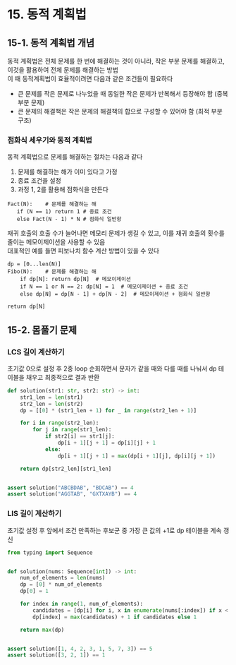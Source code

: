 # 15. 동적 계획법

## 15-1. 동적 계획법 개념

동적 계획법은 전체 문제를 한 번에 해결하는 것이 아니라, 작은 부분 문제를 해결하고, 이것을 활용하여 전체 문제를 해결하는 방법  
이 때 동적계획법이 효율적이려면 다음과 같은 조건들이 필요하다

* 큰 문제를 작은 문제로 나누었을 때 동일한 작은 문제가 반복해서 등장해야 함 (중복 부분 문제)
* 큰 문제의 해결책은 작은 문제의 해결책의 합으로 구성할 수 있어야 함 (최적 부분 구조)

### 점화식 세우기와 동적 계획법

동적 계획법으로 문제를 해결하는 절차는 다음과 같다

1. 문제를 해결하는 해가 이미 있다고 가정
2. 종료 조건을 설정
3. 과정 1, 2를 활용해 점화식을 만든다

```
Fact(N):    # 문제를 해결하는 해
   if (N == 1) return 1 # 종료 조건
   else Fact(N - 1) * N # 점화식 일반항
```

재귀 호출의 호출 수가 늘어나면 메모리 문제가 생길 수 있고, 이를 재귀 호출의 횟수를 줄이는 메모이제이션을 사용할 수 있음  
대표적인 예를 들면 피보나치 함수 계산 방법이 있을 수 있다  

```
dp = [0...len(N)]
Fibo(N):    # 문제를 해결하는 해
    if dp[N]: return dp[N]  # 메모이제이션
    if N == 1 or N == 2: dp[N] = 1  # 메모이제이션 + 종료 조건
    else dp[N] = dp[N - 1] + dp[N - 2]  # 메모이제이션 + 점화식 일반항
  
return dp[N] 
```

## 15-2. 몸풀기 문제

### LCS 길이 계산하기

초기값 0으로 설정 후 2중 loop 순회하면서 문자가 같을 때와 다를 때를 나눠서 dp 테이블을 채우고 최종적으로 결과 반환

```python
def solution(str1: str, str2: str) -> int:
    str1_len = len(str1)
    str2_len = len(str2)
    dp = [[0] * (str1_len + 1) for _ in range(str2_len + 1)]

    for i in range(str2_len):
        for j in range(str1_len):
            if str2[i] == str1[j]:
                dp[i + 1][j + 1] = dp[i][j] + 1
            else:
                dp[i + 1][j + 1] = max(dp[i + 1][j], dp[i][j + 1])

    return dp[str2_len][str1_len]


assert solution("ABCBDAB", "BDCAB") == 4
assert solution("AGGTAB", "GXTXAYB") == 4
```

### LIS 길이 계산하기

초기값 설정 후 앞에서 조건 만족하는 후보군 중 가장 큰 값의 +1로 dp 테이블을 계속 갱신

```python
from typing import Sequence


def solution(nums: Sequence[int]) -> int:
    num_of_elements = len(nums)
    dp = [0] * num_of_elements
    dp[0] = 1

    for index in range(1, num_of_elements):
        candidates = [dp[i] for i, x in enumerate(nums[:index]) if x < nums[index]]
        dp[index] = max(candidates) + 1 if candidates else 1

    return max(dp)


assert solution([1, 4, 2, 3, 1, 5, 7, 3]) == 5
assert solution([3, 2, 1]) == 1
```
